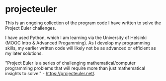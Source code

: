 # projecteuler

This is an ongoing collection of the program code I have written to solve the Project Euler challenges.  

I have used Python, which I am learning via the University of Helsinki (MOOC Intro & Advanced Progamming).  As I develop my programming skills, my earlier written code will likely not be as advanced or efficient as my later solutions.

"Project Euler is a series of challenging mathematical/computer programming problems that will require more than just mathematical insights to solve." - https://projecteuler.net/.  
